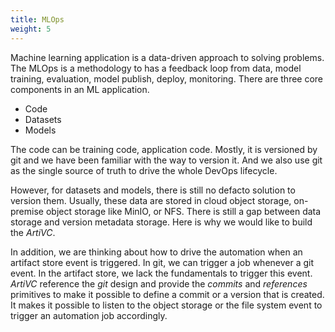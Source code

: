 ```yaml
---
title: MLOps    
weight: 5
---
```


Machine learning application is a data-driven approach to solving problems. The MLOps is a methodology to has a feedback loop from data, model training, evaluation, model publish, deploy, monitoring. There are three core components in an ML application.

- Code
- Datasets
- Models

The code can be training code, application code. Mostly, it is versioned by git and we have been familiar with the way to version it. And we also use git as the single source of truth to drive the whole DevOps lifecycle.

However, for datasets and models, there is still no defacto solution to version them. Usually, these data are stored in cloud object storage, on-premise object storage like MinIO, or NFS. There is still a gap between data storage and version metadata storage. Here is why we would like to build the *ArtiVC*.

In addition, we are thinking about how to drive the automation when an artifact store event is triggered. In git, we can trigger a job whenever a git event. In the artifact store, we lack the fundamentals to trigger this event. *ArtiVC* reference the *git* design and provide the *commits* and *references* primitives to make it possible to define a commit or a version that is created. It makes it possible to listen to the object storage or the file system event to trigger an automation job accordingly.